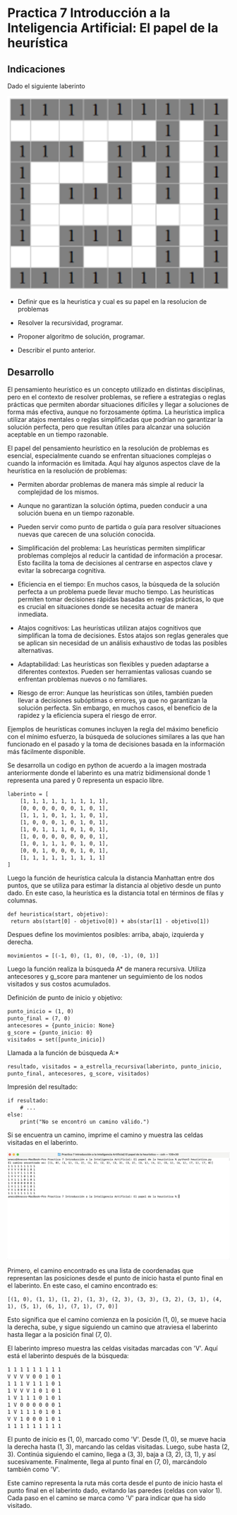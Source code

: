 # Practica 7 Introducción a la Inteligencia Artificial: El papel de la heurística

## Indicaciones

Dado el siguiente laberinto

![Laberinto](laberinto.png)

* Definir que es la heuristica y cual es su papel en la resolucion de problemas 

* Resolver la recursividad, programar. 

* Proponer algoritmo de solución, programar.

* Describir el punto anterior.


## Desarrollo

El pensamiento heurístico es un concepto utilizado en distintas disciplinas, pero en el contexto de resolver problemas, se refiere a estrategias o reglas prácticas que permiten abordar situaciones difíciles y llegar a soluciones de forma más efectiva, aunque no forzosamente óptima. La heurística implica utilizar atajos mentales o reglas simplificadas que podrían no garantizar la solución perfecta, pero que resultan útiles para alcanzar una solución aceptable en un tiempo razonable.

El papel del pensamiento heurístico en la resolución de problemas es esencial, especialmente cuando se enfrentan situaciones complejas o cuando la información es limitada. Aquí hay algunos aspectos clave de la heurística en la resolución de problemas:

* Permiten abordar problemas de manera más simple al reducir la complejidad de los mismos.

* Aunque no garantizan la solución óptima, pueden conducir a una solución buena en un tiempo razonable.

* Pueden servir como punto de partida o guía para resolver situaciones nuevas que carecen de una solución conocida.

* Simplificación del problema: Las heurísticas permiten simplificar problemas complejos al reducir la cantidad de información a procesar. Esto facilita la toma de decisiones al centrarse en aspectos clave y evitar la sobrecarga cognitiva.

* Eficiencia en el tiempo: En muchos casos, la búsqueda de la solución perfecta a un problema puede llevar mucho tiempo. Las heurísticas permiten tomar decisiones rápidas basadas en reglas prácticas, lo que es crucial en situaciones donde se necesita actuar de manera inmediata.

* Atajos cognitivos: Las heurísticas utilizan atajos cognitivos que simplifican la toma de decisiones. Estos atajos son reglas generales que se aplican sin necesidad de un análisis exhaustivo de todas las posibles alternativas.

* Adaptabilidad: Las heurísticas son flexibles y pueden adaptarse a diferentes contextos. Pueden ser herramientas valiosas cuando se enfrentan problemas nuevos o no familiares.

* Riesgo de error: Aunque las heurísticas son útiles, también pueden llevar a decisiones subóptimas o errores, ya que no garantizan la solución perfecta. Sin embargo, en muchos casos, el beneficio de la rapidez y la eficiencia supera el riesgo de error.

Ejemplos de heurísticas comunes incluyen la regla del máximo beneficio con el mínimo esfuerzo, la búsqueda de soluciones similares a las que han funcionado en el pasado y la toma de decisiones basada en la información más fácilmente disponible.

Se desarrolla un codigo en python de acuerdo a la imagen mostrada anteriormente donde el laberinto es una matriz bidimensional donde 1 representa una pared y 0 representa un espacio libre.

``` 
laberinto = [
    [1, 1, 1, 1, 1, 1, 1, 1, 1],
    [0, 0, 0, 0, 0, 0, 1, 0, 1],
    [1, 1, 1, 0, 1, 1, 1, 0, 1],
    [1, 0, 0, 0, 1, 0, 1, 0, 1],
    [1, 0, 1, 1, 1, 0, 1, 0, 1],
    [1, 0, 0, 0, 0, 0, 0, 0, 1],
    [1, 0, 1, 1, 1, 0, 1, 0, 1],
    [0, 0, 1, 0, 0, 0, 1, 0, 1],
    [1, 1, 1, 1, 1, 1, 1, 1, 1]
]
```

Luego la función de heurística calcula la distancia Manhattan entre dos puntos, que se utiliza para estimar la distancia al objetivo desde un punto dado. En este caso, la heurística es la distancia total en términos de filas y columnas.

```
def heuristica(start, objetivo):
 return abs(start[0] - objetivo[0]) + abs(star[1] - objetivo[1])

```

Despues define los movimientos posibles: arriba, abajo, izquierda y derecha.

```
movimientos = [(-1, 0), (1, 0), (0, -1), (0, 1)]
```

Luego la función realiza la búsqueda A* de manera recursiva. Utiliza antecesores y g_score para mantener un seguimiento de los nodos visitados y sus costos acumulados.

Definición de punto de inicio y objetivo:

```
punto_inicio = (1, 0)
punto_final = (7, 0)
antecesores = {punto_inicio: None}
g_score = {punto_inicio: 0}
visitados = set([punto_inicio])

```

Llamada a la función de búsqueda A:*

```
resultado, visitados = a_estrella_recursiva(laberinto, punto_inicio, punto_final, antecesores, g_score, visitados)

```

Impresión del resultado:

```
if resultado:
    # ...
else:
    print("No se encontró un camino válido.")

```
Si se encuentra un camino, imprime el camino y muestra las celdas visitadas en el laberinto.

![Ejecion del codigo python](Ejecucion.png)

Primero, el camino encontrado es una lista de coordenadas que representan las posiciones desde el punto de inicio hasta el punto final en el laberinto. En este caso, el camino encontrado es:

```
[(1, 0), (1, 1), (1, 2), (1, 3), (2, 3), (3, 3), (3, 2), (3, 1), (4, 1), (5, 1), (6, 1), (7, 1), (7, 0)]
```
Esto significa que el camino comienza en la posición (1, 0), se mueve hacia la derecha, sube, y sigue siguiendo un camino que atraviesa el laberinto hasta llegar a la posición final (7, 0).

El laberinto impreso muestra las celdas visitadas marcadas con 'V'. Aquí está el laberinto después de la búsqueda:

```
1 1 1 1 1 1 1 1 1 
V V V V 0 0 1 0 1 
1 1 1 V 1 1 1 0 1 
1 V V V 1 0 1 0 1 
1 V 1 1 1 0 1 0 1 
1 V 0 0 0 0 0 0 1 
1 V 1 1 1 0 1 0 1 
V V 1 0 0 0 1 0 1 
1 1 1 1 1 1 1 1 1 
```

El punto de inicio es (1, 0), marcado como 'V'. Desde (1, 0), se mueve hacia la derecha hasta (1, 3), marcando las celdas visitadas. Luego, sube hasta (2, 3). Continúa siguiendo el camino, llega a (3, 3), baja a (3, 2), (3, 1), y así sucesivamente. Finalmente, llega al punto final en (7, 0), marcándolo también como 'V'.

Este camino representa la ruta más corta desde el punto de inicio hasta el punto final en el laberinto dado, evitando las paredes (celdas con valor 1). Cada paso en el camino se marca como 'V' para indicar que ha sido visitado.